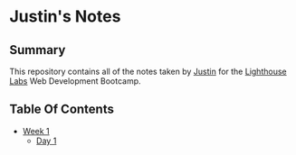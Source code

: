 # Justin's Notes
## Summary 

This repository contains all of the notes taken by [Justin](https://github.com/Janderson1924) for the [Lighthouse Labs](https://www.lighthouselabs.ca/) Web Development Bootcamp.


## Table Of Contents
* [Week 1](/Week_1)
  * [Day 1](/Week_1/Day_1)
